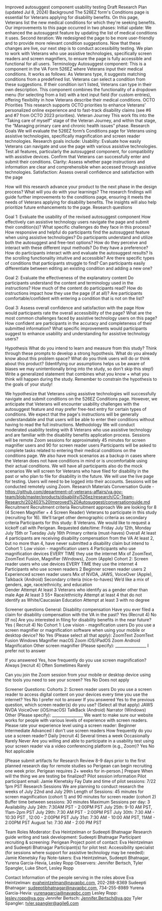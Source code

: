 Improved autosuggest component usability testing
Draft Research Plan (updated Jul 8, 2024)
Background
The 526EZ form's Conditions page is essential for Veterans applying for disability benefits. On this page, Veterans list the new medical conditions for which they're seeking benefits.
Our improvements to this page occurred in two phases:
Initial update: We enhanced the autosuggest feature by updating the list of medical conditions it uses.
Second iteration: We redesigned the page to be more user-friendly and to provide more relevant condition suggestions.
Now that these changes are live, our next step is to conduct accessibility testing. We plan to work with Veterans who use assistive technologies, specifically screen readers and screen magnifiers, to ensure the page is fully accessible and functional for all users.
Terminology
Autosuggest component: This is a component in the VA Form 526EZ where Veterans input their medical conditions. It works as follows:
As Veterans type, it suggests matching conditions from a predefined list.
Veterans can select a condition from these suggestions.
If their condition isn't listed, Veterans can type in their own description.
This component combines the functionality of a dropdown menu (for selecting from a list) with a text input field (for custom entries), offering flexibility in how Veterans describe their medical conditions.
OCTO Priorities 
This research supports OCTO priorities to enhance Veterans’ personalized online experience and to fast-track disability claims (see #6 and #7 from OCTO 2023 priorities).
Veteran Journey 
This work fits into the “Taking care of myself” stage of the Veteran Journey, and within that stage, the “Managing primary care and chronic health issues” phase. 
Research Goals
We will evaluate the 526EZ form’s Conditions page for Veterans using assistive technologies, specifically magnification and screen reader technologies. Research goals include: 
Usability: Evaluate how easily Veterans can navigate and use the page with various assistive technologies. Test all features, particularly the autosuggest component, for compatibility with assistive devices. Confirm that Veterans can successfully enter and submit their conditions.
Clarity: Assess whether page instructions and information are clear and comprehensible when accessed through assistive technologies.
Satisfaction: Assess overall confidence and satisfaction with the page 

How will this research advance your product to the next phase in the design process? What will you do with your learnings?
The research findings will guide further improvements to the conditions page, ensuring it meets the needs of Veterans applying for disability benefits. The insights will also help prioritize future enhancements to the page. 
Research questions

Goal 1: Evaluate the usability of the revised autosuggest component 
How effectively can assistive technology users navigate the page and submit their condition(s)?
What specific challenges do they face in this process?
How responsive and helpful do participants find the autosuggest feature when using assistive technologies?
Do participants understand and utilize both the autosuggest and free-text options?
How do they perceive and interact with these different input methods? 
Do they have a preference? 
How do participants interact with and evaluate the autosuggest results?
Is the scrolling functionality intuitive and accessible?
Are there specific types of conditions that participants struggle to find?
Can participants easily differentiate between editing an existing condition and adding a new one?

Goal 2: Evaluate the effectiveness of the explanatory content 
Do participants understand the content and terminology used in the instructions?
How much of the content do participants read? How do instructions impact how they use the page (if at all)? 
Are participants comfortable/confident with entering a condition that is not on the list? 

Goal 3: Assess overall confidence and satisfaction with the page 
How would participants rate the overall accessibility of the page?
What are the most common challenges faced by assistive technology users on this page?
How confident are participants in the accuracy and completeness of their submitted information?
What specific improvements would participants suggest to enhance usability and understanding for assistive technology users?

Hypothesis
What do you intend to learn and measure from this study? Think through these prompts to develop a strong hypothesis.
What do you already know about this problem space?
What do you think users will do or think about this product? (Identifying our assumptions helps us be aware of biases we may unintentionally bring into the study, so don’t skip this step!)
Write a generalized statement that combines what you know + what you think will happen during the study.
Remember to constrain the hypothesis to the goals of your study!

We hypothesize that Veterans using assistive technologies will successfully navigate and submit conditions on the 526EZ Conditions page. However, we anticipate that Veterans will encounter usability challenges with the autosuggest feature and may prefer free-text entry for certain types of conditions. We expect that the page's instructions will be generally understandable and that users will be able to enter their conditions without having to read the full instructions.
Methodology
We will conduct moderated usability testing with 8 Veterans who use assistive technology and are familiar with the disability benefits application process. 
Sessions will be remote Zoom sessions for approximately 45 minutes for screen magnifier users and 90 for screen reader users 
Participants will be asked to complete tasks related to entering their medical conditions on the conditions page. We also have mock scenarios as a backup in cases where the Veteran does not have conditions in mind or is uncomfortable using their actual conditions. We will have all participants also do the mock scenarios
We will screen for Veterans who have filed for disability in the past or who plan to file for disability in the future. 
We will use the live page for testing. Users will need to be logged into their accounts.
Sessions will be conducted remotely using Zoom. 
Research Materials
Conversation Guide - https://github.com/department-of-veterans-affairs/va.gov-team/blob/master/products/disability/526ez/research/CC-Team-Research/202403%20Improved%20Autosuggest/conversationguide.md 
Recruitment
Recruitment criteria
Recruitment approach
We are looking for 8 (4 Screen Magnifier + 4 Screen Reader) Veterans to participate in this study (recruiting for 16).  We’ll target other demographic criteria as secondary criteria 
Participants for this study: 8 Veterans. 
We would like to request a kickoff call with Perigean. Requested date/time: Friday July 12th, Monday July 15th or Tuesday July 16th
Primary criteria (must-haves)
Overall
At least 4 participants are receiving disability compensation from the VA 
At least 2, but no more than 4, have never submitted a disability claim but intend to
 Cohort 1: Low vision - magnification users
4 Participants who use magnification devices EVERY TIME they use the internet
Mix of ZoomText, ZoomText Fusion, Magnifier (Windows), Zoom (Apple)
Cohort 2: Screen reader users who use devices EVERY TIME they use the internet
4 Participants who use screen readers
2 Beginner screen reader users
2 Experienced screen reader users
Mix of NVDA, JAWS, VoiceOver (Apple), Talkback (Android)
Secondary criteria (nice-to-haves)
We’d like a mix of genders, age, race/ethnicity, and education  
Gender
Attempt At least 3 Veterans who identify as a gender other than male 
Age
At least 3 55+ 
Race/ethnicity
Attempt at least 4 that do not identify as White/Caucasian 
Education 
Attempt at least 3 with no degree 

Screener questions
General: Disability compensation 
Have you ever filed a claim for disability compensation with the VA in the past?
Yes (Recruit 4)
No
[If no] Are you interested in filing for disability benefits in the near future?
Yes ( Recruit 4)
No
Cohort 1: Low vision - magnification users
Do you use a screen magnifier or magnification software when using your mobile or desktop device?
No
Yes (Please select all that apply): 
ZoomText
ZoomText Fusion
Windows Magnifier
macOS Zoom
iOS/iPadOS Zoom
Android Magnification
Other screen magnifier (Please specify): ________________
I prefer not to answer

If you answered Yes, how frequently do you use screen magnification?
Always [recruit 4] 
Often
Sometimes
Rarely

Can you join the Zoom session from your mobile or desktop device using the tools you need to see your screen? 
Yes
No
Does not apply

Screener Questions: Cohorts 2: Screen reader users
Do you use a screen reader to access digital content on your devices every time you use the internet? 
Yes
No
I prefer not to answer
If you answered Yes to the previous question, which screen reader(s) do you use? (Select all that apply) 
JAWS
NVDA
VoiceOver (iOS/macOS)
TalkBack (Android)
Narrator (Windows)
Other (Please specify): ________________
We want to make sure our website works for people with various levels of experience with screen readers. Please rate your experience level using a screen reader: 
Beginner
Intermediate
Advanced
I don't use screen readers
How frequently do you use a screen reader?
Daily [recruit 4]
Several times a week
Occasionally
Rarely
Never
Are you willing and able to participate in a usability test using your screen reader via a video conferencing platform (e.g., Zoom)?
Yes
No
Not applicable

[Please submit artifacts for Research Review 8-9 days prior to the first planned research day for remote studies so Perigean can begin recruiting one week prior. Perigean requires 2+ weeks for in-person.]
Prepare
When will the thing we are testing be finalized? 
Pilot session information
Pilot participant email: Jamie Klenetsky Fay 
Date and time of pilot sessions: 7/22 1pm PST
Research Sessions
We are planning to conduct research the weeks of July 22nd and July 29th 
Length of Sessions: 45 minutes for screen magnification (cohort 1) and 90 minutes for screen reader (cohort 2) 
Buffer time between sessions: 30 minutes 
Maximum Sessions per day: 3 
Availability
July 24th: 7:30AM PST - 2:00PM PST 
July 25th: 9-10 AM PST, 11am-2pm PST 
July 29th: 7:30 AM PST - 2:00PM PST 
July 30th: 7:30 AM - 10:30 PST , 12:00 - 2:00PM PST 
July 31st: 7:30 AM - 10:00 AM PST, 11AM - 2:00PM PST 
August 1st: 7:30 AM - 2:00 PM PST 

 Team Roles
Moderator: Eva Heintzelman or Sudeepti Bhatnagar 
Research guide writing and task development: Sudeepti Bhatnagar
Participant recruiting & screening: Perigean
Project point of contact: Eva Heintzelman and Sudeepti Bhatnagar
Participant(s) for pilot test: 
Accessibility specialist (for sessions where support for assistive technology may be needed): Jamie Klenetsky Fay 
Note-takers: Eva Heintzelman, Sudeepti Bhatnagar, Yurena Garcia-Hevia, Lesley Ropp
Observers: Jennifer Bertsch, Tyler Spangler, Luke Short, Lesley Ropp

Contact Information of the people serving in the roles above
Eva Heintzelman: evaheintzelman@navapbc.com, 202-288-8369
Sudeepti Bhatnagar: sudeeptibhatnagar@navapbc.com, 734-255-8989
Yurena Garcia-Hevia: yurenagarcia@navapbc.com
Lesley Ropp: lesley.ropp@va.gov
Jennifer Bertsch: Jennifer.Bertsch@va.gov
Tyler Spangler: tyler.spangler@agile6.com

